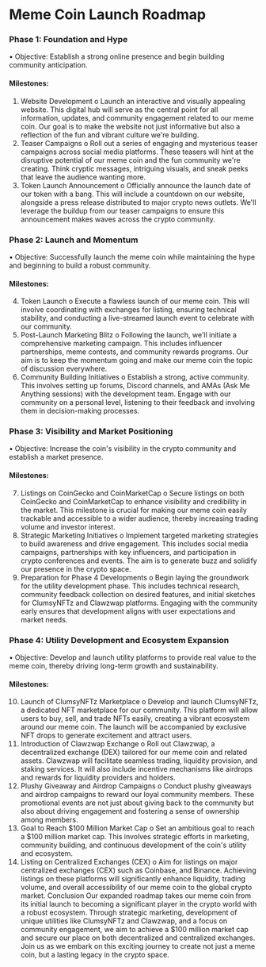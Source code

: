 # Meme Coin Launch Roadmap

### Phase 1: Foundation and Hype

• Objective: Establish a strong online presence and begin building community anticipation.

#### Milestones:

1. Website Development
   o Launch an interactive and visually appealing website. This digital hub will serve as the central point for all information, updates, and community engagement related to our meme coin. Our goal is to make the website not just informative but also a reflection of the fun and vibrant culture we're building.
2. Teaser Campaigns
   o Roll out a series of engaging and mysterious teaser campaigns across social media platforms. These teasers will hint at the disruptive potential of our meme coin and the fun community we're creating. Think cryptic messages, intriguing visuals, and sneak peeks that leave the audience wanting more.
3. Token Launch Announcement
   o Officially announce the launch date of our token with a bang. This will include a countdown on our website, alongside a press release distributed to major crypto news outlets. We'll leverage the buildup from our teaser campaigns to ensure this announcement makes waves across the crypto community.

### Phase 2: Launch and Momentum

• Objective: Successfully launch the meme coin while maintaining the hype and beginning to build a robust community.

#### Milestones:

4. Token Launch
   o Execute a flawless launch of our meme coin. This will involve coordinating with exchanges for listing, ensuring technical stability, and conducting a live-streamed launch event to celebrate with our community.
5. Post-Launch Marketing Blitz
   o Following the launch, we'll initiate a comprehensive marketing campaign. This includes influencer partnerships, meme contests, and community rewards programs. Our aim is to keep the momentum going and make our meme coin the topic of discussion everywhere.
6. Community Building Initiatives
   o Establish a strong, active community. This involves setting up forums, Discord channels, and AMAs (Ask Me Anything sessions) with the development team. Engage with our community on a personal level, listening to their feedback and involving them in decision-making processes.

### Phase 3: Visibility and Market Positioning

• Objective: Increase the coin's visibility in the crypto community and establish a market presence.

#### Milestones:

7. Listings on CoinGecko and CoinMarketCap
   o Secure listings on both CoinGecko and CoinMarketCap to enhance visibility and credibility in the market. This milestone is crucial for making our meme coin easily trackable and accessible to a wider audience, thereby increasing trading volume and investor interest.
8. Strategic Marketing Initiatives
   o Implement targeted marketing strategies to build awareness and drive engagement. This includes social media campaigns, partnerships with key influencers, and participation in crypto conferences and events. The aim is to generate buzz and solidify our presence in the crypto space.
9. Preparation for Phase 4 Developments
   o Begin laying the groundwork for the utility development phase. This includes technical research, community feedback collection on desired features, and initial sketches for ClumsyNFTz and Clawzwap platforms. Engaging with the community early ensures that development aligns with user expectations and market needs.

### Phase 4: Utility Development and Ecosystem Expansion

• Objective: Develop and launch utility platforms to provide real value to the meme coin, thereby driving long-term growth and sustainability.

#### Milestones:

10. Launch of ClumsyNFTz Marketplace
    o Develop and launch ClumsyNFTz, a dedicated NFT marketplace for our community. This platform will allow users to buy, sell, and trade NFTs easily, creating a vibrant ecosystem around our meme coin. The launch will be accompanied by exclusive NFT drops to generate excitement and attract users.
11. Introduction of Clawzwap Exchange
    o Roll out Clawzwap, a decentralized exchange (DEX) tailored for our meme coin and related assets. Clawzwap will facilitate seamless trading, liquidity provision, and staking services. It will also include incentive mechanisms like airdrops and rewards for liquidity providers and holders.
12. Plushy Giveaway and Airdrop Campaigns
    o Conduct plushy giveaways and airdrop campaigns to reward our loyal community members. These promotional events are not just about giving back to the community but also about driving engagement and fostering a sense of ownership among members.
13. Goal to Reach $100 Million Market Cap
    o Set an ambitious goal to reach a $100 million market cap. This involves strategic efforts in marketing, community building, and continuous development of the coin's utility and ecosystem.
14. Listing on Centralized Exchanges (CEX)
    o Aim for listings on major centralized exchanges (CEX) such as Coinbase, and Binance. Achieving listings on these platforms will significantly enhance liquidity, trading volume, and overall accessibility of our meme coin to the global crypto market.
    Conclusion
    Our expanded roadmap takes our meme coin from its initial launch to becoming a significant player in the crypto world with a robust ecosystem. Through strategic marketing, development of unique utilities like ClumsyNFTz and Clawzwap, and a focus on community engagement, we aim to achieve a $100 million market cap and secure our place on both decentralized and centralized exchanges. Join us as we embark on this exciting journey to create not just a meme coin, but a lasting legacy in the crypto space.
